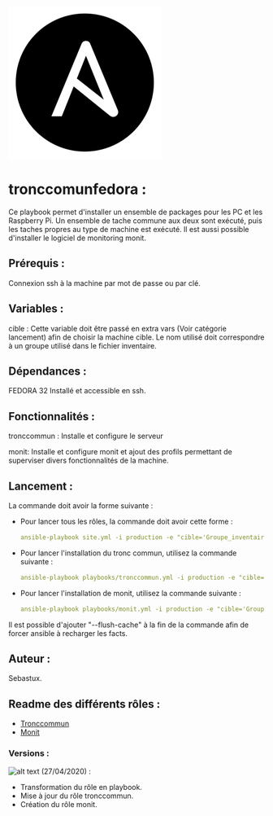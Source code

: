 ![alt text](docs/images/ansible.png "Logo ansible")



# **tronccomunfedora** :

Ce playbook permet d'installer un ensemble de packages pour les PC et les Raspberry Pi.
Un ensemble de tache commune aux deux sont exécuté, puis les taches propres au type de
machine est exécuté. Il est aussi possible d'installer le logiciel de monitoring monit.


## **Prérequis** :
Connexion ssh à la machine par mot de passe ou par clé.

## **Variables** :

cible : Cette variable doit être passé en extra vars (Voir catégorie lancement)
        afin de choisir la machine cible. Le nom utilisé doit correspondre à un
        groupe utilisé dans le fichier inventaire.

## **Dépendances** :

FEDORA 32 Installé et accessible en ssh.

## **Fonctionnalités** :

tronccommun : Installe et configure le serveur

monit: Installe et configure monit et ajout des profils
permettant de superviser divers fonctionnalités de la machine.

## **Lancement** :

La commande doit avoir la forme suivante :
- Pour lancer tous les rôles, la commande doit avoir cette forme :
  ```yml
  ansible-playbook site.yml -i production -e "cible='Groupe_inventaire'"
  ```
- Pour lancer l'installation du tronc commun, utilisez la commande suivante :
  ```yml
  ansible-playbook playbooks/tronccommun.yml -i production -e "cible='Groupe_inventaire'"
  ```
- Pour lancer l'installation de monit, utilisez la commande suivante :
  ```yml
  ansible-playbook playbooks/monit.yml -i production -e "cible='Groupe_inventaire'"
  ```

Il est possible d'ajouter "--flush-cache" à la fin de la commande afin de
forcer ansible à recharger les facts.

## **Auteur** :
Sebastux.

## **Readme des différents rôles** :

* [Tronccommun](roles/tronccommun/README.md)
* [Monit](roles/monit/Readme.md)

### **Versions** :

![alt text](https://img.shields.io/badge/version-v3.0.0-brightgreen.svg "Logo Version") (27/04/2020) :

  - Transformation du rôle en playbook.
  - Mise à jour du rôle tronccommun.
  - Création du rôle monit.
